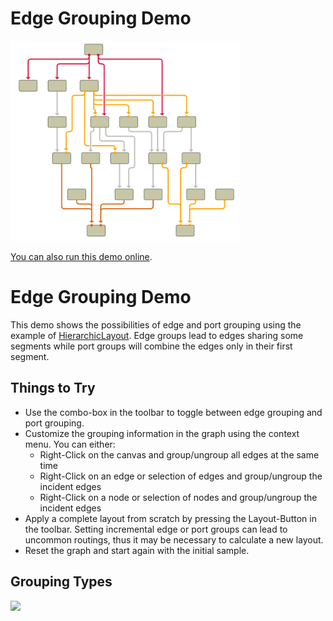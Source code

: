 # Edge Grouping Demo

<img src="../../resources/image/edgegrouping.png" alt="demo-thumbnail" height="320"/>

[You can also run this demo online](https://live.yworks.com/demos/layout/edgegrouping/index.html).

# Edge Grouping Demo

This demo shows the possibilities of edge and port grouping using the example of [HierarchicLayout](https://docs.yworks.com/yfileshtml/#/api/HierarchicLayout). Edge groups lead to edges sharing some segments while port groups will combine the edges only in their first segment.

## Things to Try

- Use the combo-box in the toolbar to toggle between edge grouping and port grouping.
- Customize the grouping information in the graph using the context menu. You can either:
  - Right-Click on the canvas and group/ungroup all edges at the same time
  - Right-Click on an edge or selection of edges and group/ungroup the incident edges
  - Right-Click on a node or selection of nodes and group/ungroup the incident edges
- Apply a complete layout from scratch by pressing the Layout-Button in the toolbar. Setting incremental edge or port groups can lead to uncommon routings, thus it may be necessary to calculate a new layout.
- Reset the graph and start again with the initial sample.

## Grouping Types

![](resources/legend.svg)
